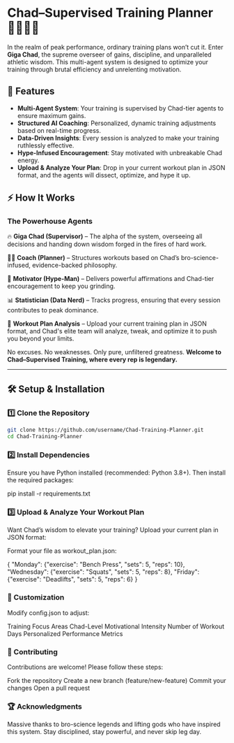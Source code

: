 # Chad–Supervised Training Planner 💪🏽💪🏽

In the realm of peak performance, ordinary training plans won’t cut it. Enter **Giga Chad**, the supreme overseer of gains, discipline, and unparalleled athletic wisdom. This multi-agent system is designed to optimize your training through brutal efficiency and unrelenting motivation.

## 🚀 Features

- **Multi-Agent System**: Your training is supervised by Chad-tier agents to ensure maximum gains.
- **Structured AI Coaching**: Personalized, dynamic training adjustments based on real-time progress.
- **Data-Driven Insights**: Every session is analyzed to make your training ruthlessly effective.
- **Hype-Infused Encouragement**: Stay motivated with unbreakable Chad energy.
- **Upload & Analyze Your Plan**: Drop in your current workout plan in JSON format, and the agents will dissect, optimize, and hype it up.

## ⚡️ How It Works

### **The Powerhouse Agents**

🔥 **Giga Chad (Supervisor)** – The alpha of the system, overseeing all decisions and handing down wisdom forged in the fires of hard work.

🏋🏽 **Coach (Planner)** – Structures workouts based on Chad’s bro-science-infused, evidence-backed philosophy.

📢 **Motivator (Hype-Man)** – Delivers powerful affirmations and Chad-tier encouragement to keep you grinding.

📊 **Statistician (Data Nerd)** – Tracks progress, ensuring that every session contributes to peak dominance.

📝 **Workout Plan Analysis** – Upload your current training plan in JSON format, and Chad's elite team will analyze, tweak, and optimize it to push you beyond your limits.

No excuses. No weaknesses. Only pure, unfiltered greatness. **Welcome to Chad–Supervised Training, where every rep is legendary.**

---

## 🛠️ Setup & Installation

### 1️⃣ Clone the Repository

```bash
git clone https://github.com/username/Chad-Training-Planner.git
cd Chad-Training-Planner
```

### 2️⃣ Install Dependencies
Ensure you have Python installed (recommended: Python 3.8+). Then install the required packages:

pip install -r requirements.txt

### 3️⃣ Upload & Analyze Your Workout Plan

Want Chad’s wisdom to elevate your training? Upload your current plan in JSON format:

Format your file as workout_plan.json:

{
    "Monday": {"exercise": "Bench Press", "sets": 5, "reps": 10},
    "Wednesday": {"exercise": "Squats", "sets": 5, "reps": 8},
    "Friday": {"exercise": "Deadlifts", "sets": 5, "reps": 6}
}

### 🔧 Customization

Modify config.json to adjust:

Training Focus Areas
Chad-Level Motivational Intensity
Number of Workout Days
Personalized Performance Metrics

### 🤝 Contributing

Contributions are welcome! Please follow these steps:

Fork the repository
Create a new branch (feature/new-feature)
Commit your changes
Open a pull request

### 🏆 Acknowledgments

Massive thanks to bro-science legends and lifting gods who have inspired this system. Stay disciplined, stay powerful, and never skip leg day.




